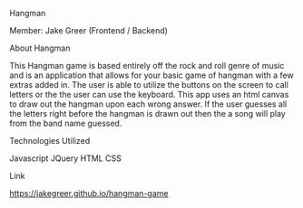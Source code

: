 Hangman

Member:
Jake Greer (Frontend / Backend)

About Hangman

This Hangman game is based entirely off the rock and roll genre of music and is an application that allows for your basic game of hangman with a few extras added in. The user is able to utilize the buttons on the screen to call letters or the the user can use the keyboard. This app uses an html canvas to draw out the hangman upon each wrong answer. If the user guesses all the letters right before the hangman is drawn out then the a song will play from the band name guessed.

Technologies Utilized

Javascript
JQuery
HTML
CSS

Link

https://jakegreer.github.io/hangman-game
